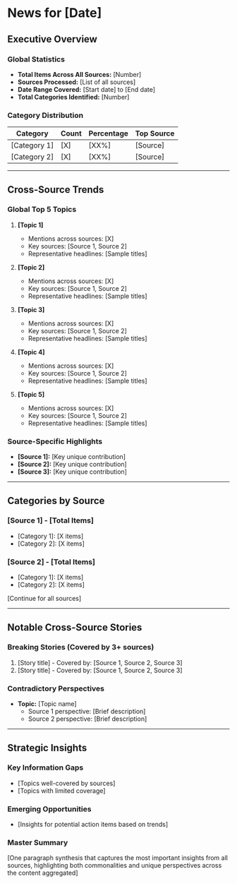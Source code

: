 # News for [Date]

## Executive Overview

### Global Statistics
- **Total Items Across All Sources:** [Number]
- **Sources Processed:** [List of all sources]
- **Date Range Covered:** [Start date] to [End date]
- **Total Categories Identified:** [Number]

### Category Distribution
| Category | Count | Percentage | Top Source |
|----------|-------|------------|------------|
| [Category 1] | [X] | [XX%] | [Source] |
| [Category 2] | [X] | [XX%] | [Source] |

---

## Cross-Source Trends

### Global Top 5 Topics

1. **[Topic 1]**
   - Mentions across sources: [X]
   - Key sources: [Source 1, Source 2]
   - Representative headlines: [Sample titles]

2. **[Topic 2]**
   - Mentions across sources: [X]
   - Key sources: [Source 1, Source 2]
   - Representative headlines: [Sample titles]

3. **[Topic 3]**
   - Mentions across sources: [X]
   - Key sources: [Source 1, Source 2]
   - Representative headlines: [Sample titles]

4. **[Topic 4]**
   - Mentions across sources: [X]
   - Key sources: [Source 1, Source 2]
   - Representative headlines: [Sample titles]

5. **[Topic 5]**
   - Mentions across sources: [X]
   - Key sources: [Source 1, Source 2]
   - Representative headlines: [Sample titles]

### Source-Specific Highlights

- **[Source 1]:** [Key unique contribution]
- **[Source 2]:** [Key unique contribution]
- **[Source 3]:** [Key unique contribution]

---

## Categories by Source

### [Source 1] - [Total Items]
- [Category 1]: [X items]
- [Category 2]: [X items]

### [Source 2] - [Total Items]
- [Category 1]: [X items]
- [Category 2]: [X items]

[Continue for all sources]

---

## Notable Cross-Source Stories

### Breaking Stories (Covered by 3+ sources)
1. [Story title] - Covered by: [Source 1, Source 2, Source 3]
2. [Story title] - Covered by: [Source 1, Source 2, Source 3]

### Contradictory Perspectives
- **Topic:** [Topic name]
  - Source 1 perspective: [Brief description]
  - Source 2 perspective: [Brief description]

---

## Strategic Insights

### Key Information Gaps
- [Topics well-covered by sources]
- [Topics with limited coverage]

### Emerging Opportunities
- [Insights for potential action items based on trends]

### Master Summary
[One paragraph synthesis that captures the most important insights from all sources, highlighting both commonalities and unique perspectives across the content aggregated]